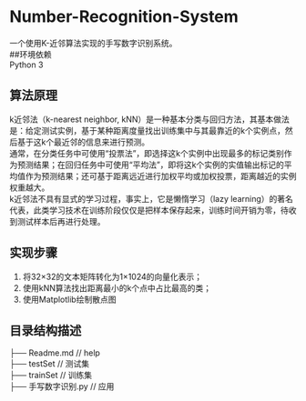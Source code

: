 # Number-Recognition-System  
一个使用K-近邻算法实现的手写数字识别系统。  
##环境依赖  
Python 3  


## 算法原理  
  k近邻法（k-nearest neighbor, kNN）是一种基本分类与回归方法，其基本做法是：给定测试实例，基于某种距离度量找出训练集中与其最靠近的k个实例点，然后基于这k个最近邻的信息来进行预测。  
  通常，在分类任务中可使用“投票法”，即选择这k个实例中出现最多的标记类别作为预测结果；在回归任务中可使用“平均法”，即将这k个实例的实值输出标记的平均值作为预测结果；还可基于距离远近进行加权平均或加权投票，距离越近的实例权重越大。  
  k近邻法不具有显式的学习过程，事实上，它是懒惰学习（lazy learning）的著名代表，此类学习技术在训练阶段仅仅是把样本保存起来，训练时间开销为零，待收到测试样本后再进行处理。  


## 实现步骤
1. 将32×32的文本矩阵转化为1×1024的向量化表示；
2. 使用kNN算法找出距离最小的k个点中占比最高的类；
3. 使用Matplotlib绘制散点图


## 目录结构描述  
├── Readme.md                   // help  
├── testSet                     // 测试集  
├── trainSet                    // 训练集  
├── 手写数字识别.py              // 应用  

